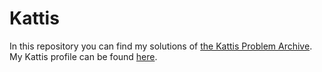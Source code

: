 # Kattis
In this repository you can find my solutions of [the Kattis Problem Archive](https://open.kattis.com/ "Kattis Problem Archive").  
My Kattis profile can be found [here](https://open.kattis.com/users/joris-wessels "Profile - Joris wessels").
